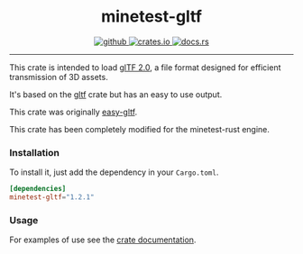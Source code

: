 <h1 align="center">
    minetest-gltf
</h1>
<p align="center">
   <a href="https://github.com/jordan4ibanez/minetest-gltf/actions">
      <img src="https://github.com/flomonster/minetest-gltf/workflows/Build/badge.svg" alt="github">
   </a>
   <a href="https://crates.io/crates/minetest-gltf">
      <img src="https://img.shields.io/crates/v/minetest-gltf.svg" alt="crates.io">
   </a>
   <a href="https://docs.rs/minetest-gltf">
      <img src="https://docs.rs/minetest-gltf/badge.svg" alt="docs.rs">
   </a>
</p>
<hr>

This crate is intended to load [glTF 2.0](https://www.khronos.org/gltf), a file format designed for efficient transmission of 3D assets.

It's based on the [gltf](https://github.com/gltf-rs/gltf) crate but has an easy to use output.

This crate was originally [easy-gltf](https://crates.io/crates/easy-gltf).

This crate has been completely modified for the minetest-rust engine.

### Installation

To install it, just add the dependency in your `Cargo.toml`.

```toml
[dependencies]
minetest-gltf="1.2.1"
```

### Usage

For examples of use see the [crate documentation](https://docs.rs/minetest-gltf).

